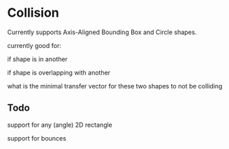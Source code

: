# Collision
Currently supports Axis-Aligned Bounding Box and Circle shapes.

currently good for:

if shape is in another

if shape is overlapping with another

what is the minimal transfer vector for these two shapes to not be colliding

## Todo
support for any (angle) 2D rectangle

support for bounces

